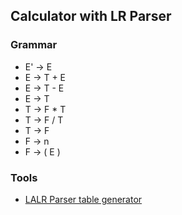 ## Calculator with LR Parser

### Grammar

- E' -> E
- E -> T + E
- E -> T - E
- E -> T
- T -> F \* T
- T -> F / T
- T -> F
- F -> n
- F -> ( E )

### Tools

- [LALR Parser table generator](https://jsmachines.sourceforge.net/machines/lalr1.html)
